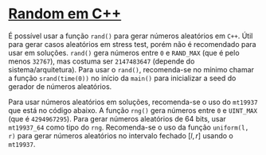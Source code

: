 # [Random em C++](rand.cpp)

É possível usar a função `rand()` para gerar números aleatórios em `C++`.
Útil para gerar casos aleatórios em stress test, porém não é recomendado para usar em soluções.
`rand()` gera números entre `0` e `RAND_MAX` (que é pelo menos `32767`), mas costuma ser `2147483647` (depende do sistema/arquitetura).
Para usar o `rand()`, recomenda-se no mínimo chamar a função `srand(time(0))` no início da `main()` para inicializar a seed do gerador de números aleatórios.

Para usar números aleatórios em soluções, recomenda-se o uso do `mt19937` que está no código abaixo.
A função `rng()` gera números entre `0` e `UINT_MAX` (que é `4294967295`).
Para gerar números aleatórios de 64 bits, usar `mt19937_64` como tipo do `rng`.
Recomenda-se o uso da função `uniform(l, r)` para gerar números aleatórios no intervalo fechado $[l, r]$ usando o `mt19937`.
